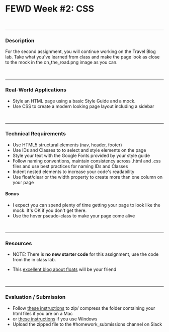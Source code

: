 # FEWD Week #2: CSS

<br>

---

### Description


For the second assignment, you will continue working on the Travel Blog lab. Take what you've learned from class and make the page look as close to the mock in the on_the_road.png image as you can.

<br>

---


### Real-World Applications


- Style an HTML page using a basic Style Guide and a mock.
- Use CSS to create a modern looking page layout including a sidebar

<br>

---

### Technical Requirements
- Use HTML5 structural elements (nav, header, footer)
- Use IDs and Classes to to select and style elements on the page
- Style your text with the Google Fonts provided by your style guide
- Follow naming conventions, maintain consistency across .html and .css files and use best practices for naming IDs and Classes
- Indent nested elements to increase your code's readability
- Use float/clear or the width property to create more than one column on your page

#### Bonus

- I expect you can spend plenty of time getting your page to look like the mock. It's OK if you don't get there.
- Use the hover pseudo-class to make your page come alive


<br>

---

### Resources

- NOTE: There is **no new starter code** for this assignment, use the code from the in class lab.

- This [excellent blog about floats](https://css-tricks.com/all-about-floats/) will be your friend

<br>

---

### Evaluation / Submission

- Follow [these instructions](http://www.macinstruct.com/node/159) to zip/ compress the folder containing your html files if you are on a Mac
- or [these instructions](https://support.microsoft.com/en-us/help/14200/windows-compress-uncompress-zip-files) if you use Windows
- Upload the zipped file to the #homework_submissions channel on Slack
